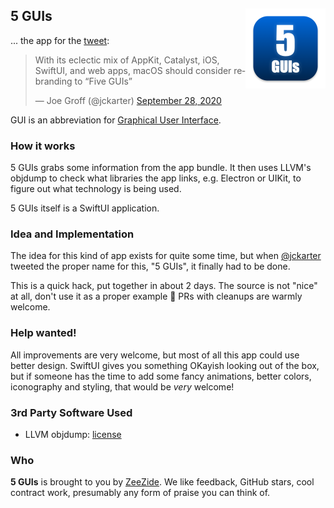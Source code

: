 <h2>5 GUIs
  <img src="5GUIs/Assets.xcassets/AppIcon.appiconset/5GUIs-256.png"
           align="right" width="128" height="128" />
</h2>

... the app for the [tweet](https://twitter.com/jckarter/status/1310412969289773056):

<blockquote class="twitter-tweet"><p lang="en" dir="ltr">With its eclectic mix of AppKit, Catalyst, iOS, SwiftUI, and web apps, macOS should consider rebranding to “Five GUIs”</p>&mdash; Joe Groff (@jckarter) <a href="https://twitter.com/jckarter/status/1310412969289773056?ref_src=twsrc%5Etfw">September 28, 2020</a></blockquote>

GUI is an abbreviation for [Graphical User Interface](https://en.wikipedia.org/wiki/Graphical_user_interface).


### How it works

5 GUIs grabs some information from the app bundle. 
It then uses LLVM's objdump to check what libraries the app links,
e.g. Electron or UIKit, to figure out what technology is being used.

5 GUIs itself is a SwiftUI application.


### Idea and Implementation

The idea for this kind of app exists for quite some time, but when 
[@jckarter](https://twitter.com/jckarter)
tweeted the proper name for this, "5 GUIs", it finally had to be done.

This is a quick hack, put together in about 2 days. 
The source is not "nice" at all, don't use it as a proper example 🙈
PRs with cleanups are warmly welcome.


### Help wanted!

All improvements are very welcome, but most of all this app could use better
design. 
SwiftUI gives you something OKayish looking out of the box, but if someone
has the time to add some fancy animations, 
better colors, iconography and styling, 
that would be *very* welcome!


### 3rd Party Software Used

- LLVM objdump: [license](LLVM/LLVM-LICENSE.TXT)


### Who

**5 GUIs** is brought to you by
[ZeeZide](http://zeezide.de).
We like feedback, GitHub stars, cool contract work,
presumably any form of praise you can think of.
